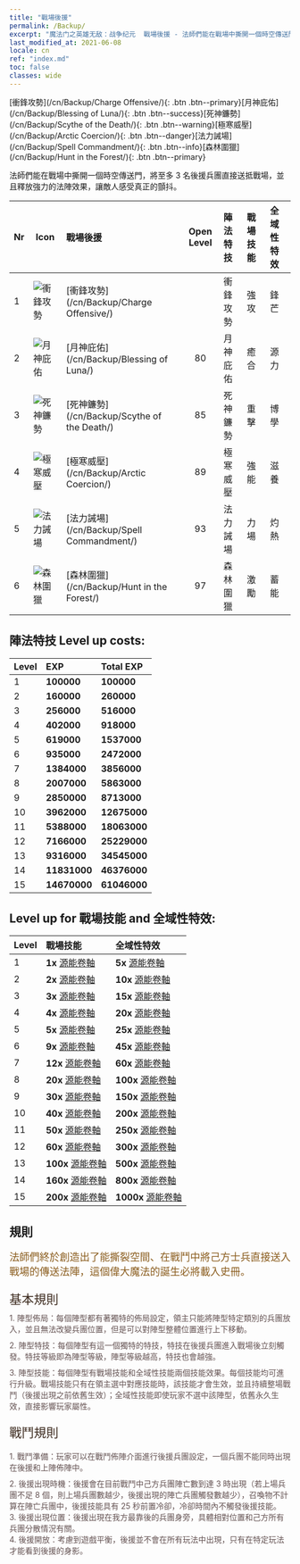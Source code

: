 ```yaml
---
title: "戰場後援"
permalink: /Backup/
excerpt: "魔法门之英雄无敌：战争纪元  戰場後援 - 法師們能在戰場中撕開一個時空傳送門，將至多 3 名後援兵團直接送抵戰場，並且釋放強力的法陣效果，讓敵人感受真正的顫抖。"
last_modified_at: 2021-06-08
locale: cn
ref: "index.md"
toc: false
classes: wide
---
```


  [衝鋒攻勢](/cn/Backup/Charge Offensive/){: .btn .btn--primary}[月神庇佑](/cn/Backup/Blessing of Luna/){: .btn .btn--success}[死神鐮勢](/cn/Backup/Scythe of the Death/){: .btn .btn--warning}[極寒威壓](/cn/Backup/Arctic Coercion/){: .btn .btn--danger}[法力誡場](/cn/Backup/Spell Commandment/){: .btn .btn--info}[森林圍獵](/cn/Backup/Hunt in the Forest/){: .btn .btn--primary}

  法師們能在戰場中撕開一個時空傳送門，將至多 3 名後援兵團直接送抵戰場，並且釋放強力的法陣效果，讓敵人感受真正的顫抖。

  |  Nr  | Icon | 戰場後援 | Open Level | 陣法特技 | 戰場技能 | 全域性特效 |
  |:-----|------|:---------------|:----------:|:--------------|:--------------|:-------------|
  | 1  | ![衝鋒攻勢](/images/b/backupIcon_1.png) | [衝鋒攻勢](/cn/Backup/Charge Offensive/) |  | 衝鋒攻勢 | 強攻 | 鋒芒 |
  | 2  | ![月神庇佑](/images/b/backupIcon_2.png) | [月神庇佑](/cn/Backup/Blessing of Luna/) | 80 | 月神庇佑 | 癒合 | 源力 |
  | 3  | ![死神鐮勢](/images/b/backupIcon_3.png) | [死神鐮勢](/cn/Backup/Scythe of the Death/) | 85 | 死神鐮勢 | 重擊 | 博學 |
  | 4  | ![極寒威壓](/images/b/backupIcon_4.png) | [極寒威壓](/cn/Backup/Arctic Coercion/) | 89 | 極寒威壓 | 強能 | 滋養 |
  | 5  | ![法力誡場](/images/b/backupIcon_6.png) | [法力誡場](/cn/Backup/Spell Commandment/) | 93 | 法力誡場 | 力場 | 灼熱 |
  | 6  | ![森林圍獵](/images/b/backupIcon_5.png) | [森林圍獵](/cn/Backup/Hunt in the Forest/) | 97 | 森林圍獵 | 激勵 | 蓄能 |


## 陣法特技 Level up costs:

  |  Level  | EXP | Total EXP | 
  |:-----|:----|:----------| 
  | 1 | **100000** | **100000** | 
  | 2 | **160000** | **260000** | 
  | 3 | **256000** | **516000** | 
  | 4 | **402000** | **918000** | 
  | 5 | **619000** | **1537000** | 
  | 6 | **935000** | **2472000** | 
  | 7 | **1384000** | **3856000** | 
  | 8 | **2007000** | **5863000** | 
  | 9 | **2850000** | **8713000** | 
  | 10 | **3962000** | **12675000** | 
  | 11 | **5388000** | **18063000** | 
  | 12 | **7166000** | **25229000** | 
  | 13 | **9316000** | **34545000** | 
  | 14 | **11831000** | **46376000** | 
  | 15 | **14670000** | **61046000** | 


## Level up for 戰場技能 and 全域性特效:

  |  Level  | 戰場技能 | 全域性特效 | 
  |:-----|:----|:----------| 
  | 1 | **1x** [源能卷軸](/cn/Items/con_830/) | **5x** [源能卷軸](/cn/Items/con_830/) | 
  | 2 | **2x** [源能卷軸](/cn/Items/con_830/) | **10x** [源能卷軸](/cn/Items/con_830/) | 
  | 3 | **3x** [源能卷軸](/cn/Items/con_830/) | **15x** [源能卷軸](/cn/Items/con_830/) | 
  | 4 | **4x** [源能卷軸](/cn/Items/con_830/) | **20x** [源能卷軸](/cn/Items/con_830/) | 
  | 5 | **5x** [源能卷軸](/cn/Items/con_830/) | **25x** [源能卷軸](/cn/Items/con_830/) | 
  | 6 | **9x** [源能卷軸](/cn/Items/con_830/) | **45x** [源能卷軸](/cn/Items/con_830/) | 
  | 7 | **12x** [源能卷軸](/cn/Items/con_830/) | **60x** [源能卷軸](/cn/Items/con_830/) | 
  | 8 | **20x** [源能卷軸](/cn/Items/con_830/) | **100x** [源能卷軸](/cn/Items/con_830/) | 
  | 9 | **30x** [源能卷軸](/cn/Items/con_830/) | **150x** [源能卷軸](/cn/Items/con_830/) | 
  | 10 | **40x** [源能卷軸](/cn/Items/con_830/) | **200x** [源能卷軸](/cn/Items/con_830/) | 
  | 11 | **50x** [源能卷軸](/cn/Items/con_830/) | **250x** [源能卷軸](/cn/Items/con_830/) | 
  | 12 | **60x** [源能卷軸](/cn/Items/con_830/) | **300x** [源能卷軸](/cn/Items/con_830/) | 
  | 13 | **100x** [源能卷軸](/cn/Items/con_830/) | **500x** [源能卷軸](/cn/Items/con_830/) | 
  | 14 | **160x** [源能卷軸](/cn/Items/con_830/) | **800x** [源能卷軸](/cn/Items/con_830/) | 
  | 15 | **200x** [源能卷軸](/cn/Items/con_830/) | **1000x** [源能卷軸](/cn/Items/con_830/) | 


## 規則

  <span style="color: #8a5c1d;font-size:18px">法師們終於創造出了能撕裂空間、在戰鬥中將己方士兵直接送入戰場的傳送法陣，這個偉大魔法的誕生必將載入史冊。</span><br/><span style="color: #ffffff">　</span><br/><span style="color: #3c2a1e;font-size:22px">基本規則</span><br/><span style="color: #ffffff;font-size:6px">　</span><br/><span style="color: #645252">1. 陣型佈局：每個陣型都有著獨特的佈局設定，領主只能將陣型特定類別的兵團放入，並且無法改變兵團位置，但是可以對陣型整體位置進行上下移動。</span><br/><span style="color: #ffffff;font-size:6px">　</span><br/><span style="color: #645252">2. 陣型特技：每個陣型有這一個獨特的特技，特技在後援兵團進入戰場後立刻觸發。特技等級即為陣型等級，陣型等級越高，特技也會越強。</span><br/><span style="color: #ffffff;font-size:6px">　</span><br/><span style="color: #645252">3. 陣型技能：每個陣型有戰場技能和全域性技能兩個技能效果。每個技能均可進行升級。戰場技能只有在領主選中對應技能時，該技能才會生效，並且持續整場戰鬥（後援出現之前依舊生效）；全域性技能即使玩家不選中該陣型，依舊永久生效，直接影響玩家屬性。</span><br/><span style="color: #ffffff">　</span><br/><span style="color: #3c2a1e;font-size:22px">戰鬥規則</span><br/><span style="color: #ffffff;font-size:6px">　</span><br/><span style="color: #ffffff;font-size:6px">　</span><br/><span style="color: #645252">1. 戰鬥準備：玩家可以在戰鬥佈陣介面進行後援兵團設定，一個兵團不能同時出現在後援和上陣佈陣中。</span><br/><span style="color: #ffffff;font-size:6px">　</span><br/><span style="color: #645252">2. 後援出現時機：後援會在目前戰鬥中己方兵團陣亡數到達 3 時出現（若上場兵團不足 8 個，則上場兵團數越少，後援出現的陣亡兵團觸發數越少），召喚物不計算在陣亡兵團中，後援技能具有 25 秒前置冷卻，冷卻時間內不觸發後援技能。</span><br/><span style="color: #645252">3. 後援出現位置：後援出現在我方最靠後的兵團身旁，具體相對位置和己方所有兵團分散情況有關。</span><br/><span style="color: #645252">4. 後援開放：考慮到遊戲平衡，後援並不會在所有玩法中出現，只有在特定玩法才能看到後援的身影。</span>

<br/>